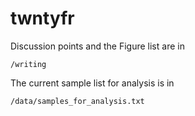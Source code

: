 # twntyfr

Discussion points and the Figure list are in

`/writing`

The current sample list for analysis is in

`/data/samples_for_analysis.txt`
